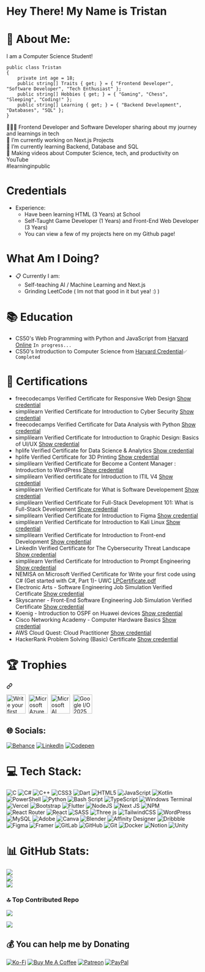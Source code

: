 # Hey There! My Name is Tristan
# 💫 About Me:
I am a Computer Science Student!        
```  
public class Tristan    
{
    private int age = 18;
    public string[] Traits { get; } = { "Frontend Developer", "Software Developer", "Tech Enthusiast" };
    public string[] Hobbies { get; } = { "Gaming", "Chess", "Sleeping", "Coding!" };
    public string[] Learning { get; } = { "Backend Development", "Databases", "SQL" };
}
```
👩🏻‍💻 Frontend Developer and Software Developer sharing about my journey and learnings in tech<br>
🔭 I’m currently working on Next.js Projects<br>
🌱 I’m currently learning Backend, Database and SQL<br>
🎨 Making videos about Computer Science, tech, and productivity on YouTube<br>#learninginpublic

# Credentials
- Experience:
  - Have been learning HTML (3 Years) at School
  - Self-Taught Game Developer (1 Years) and Front-End Web Developer (3 Years)
  - You can view a few of my projects here on my Github page!

# What Am I Doing?
- :clipboard: Currently I am:
  - Self-teaching AI / Machine Learning and Next.js
  - Grinding LeetCode ( Im not that good in it but yea! :) )

# 📚 Education 

* CS50's Web Programming with Python and JavaScript from [Harvard Online](https://www.edx.org/school/harvardx) `In progress...`
* CS50's Introduction to Computer Science from [Harvard Credential](https://cs50.harvard.edu/certificates/52ccb150-3894-427d-a9a4-689fc30754fc)`✅ Completed`


# 📜 Certifications

* freecodecamps Verified Certificate for Responsive Web Design [Show credential](https://www.freecodecamp.org/certification/KingTroy125/responsive-web-design)
* simplilearn Verified Certificate for Introduction to Cyber Security [Show credential](https://simpli-web.app.link/e/s2VgMeW5kQb)
* freecodecamps Verified Certificate for Data Analysis with Python [Show credential](https://www.freecodecamp.org/certification/KingTroy125/data-analysis-with-python-v7)
* simplilearn Verified Certificate for Introduction to Graphic Design: Basics of UI/UX [Show credential](https://simpli-web.app.link/e/3EfvBh3AiPb)
* hplife Verified Certificate for Data Science & Analytics [Show credential](https://www.life-global.org/certificate/cfc67204-2656-447c-9c76-2b43d06e7482)
* hplife Verified Certificate for 3D Printing [Show credential](https://www.life-global.org/certificate/85298b6c-15f0-4f8e-b011-4e202fabb0f1)
* simplilearn Verified Certificate for Become a Content Manager : Introduction to WordPress [Show credential](https://simpli-web.app.link/e/TJcTx3ZSiPb)
* simplilearn Verified certificate for Introduction to ITIL V4 [Show credential](https://simpli-web.app.link/e/0IgbD703MQb)
* simplilearn Verified Certificate for What is Software Developement [Show credential](https://simpli-web.app.link/e/OjzrUaQCOPb)
* simplilearn Verified Certificate for Full-Stack Development 101: What is Full-Stack Development [Show credential](https://simpli-web.app.link/e/m28lRiPyaQb)
* simplilearn Verified Certificate for Introduction to Figma [Show credential](https://simpli-web.app.link/e/obdgycq0bQb)
* simplilearn Verified Certificate for Introduction to Kali Linux [Show credential](https://simpli-web.app.link/e/lof8khUZkQb)
* simplilearn Verified Certificate for Introduction to Front-end Development [Show credential](https://simpli-web.app.link/e/puJXvR0jsQb)
* LinkedIn Verified Certificate for The Cybersecurity Threat Landscape [Show credential](https://www.linkedin.com/learning/certificates/d53f017e8c0f1d8b206ea75468311e1e4c7eb1d9c4d67763da54d6b06166357c)
* simplilearn Verified Certificate for Introduction to Prompt Engineering [Show credential](https://simpli-web.app.link/e/Q6WJwFQdIQb)
* NEMISA on Microsoft Verified Certificate for Write your first code using C# (Get started with C#, Part 1)- UWC [LPCertificate.pdf](https://github.com/user-attachments/files/18695673/LPCertificate.pdf)
* Electronic Arts - Software Engineering Job Simulation Verified Certificate [Show credential](https://forage-uploads-prod.s3.amazonaws.com/completion-certificates/j43dGscQHtJJ57N54/a77WE3de8qrxWferQ_j43dGscQHtJJ57N54_LupChdZTK4DJzCvpQ_1739301666785_completion_certificate.pdf)
* Skyscanner - Front-End Software Engineering Job Simulation Verified Certificate [Show credential](https://forage-uploads-prod.s3.amazonaws.com/completion-certificates/skoQmxqhtgWmKv2pm/km4rw7dihDr3etqom_skoQmxqhtgWmKv2pm_LupChdZTK4DJzCvpQ_1739401944311_completion_certificate.pdf)
* Koenig - Introduction to OSPF on Huawei devices [Show credential](https://rms.koenig-solutions.com/Trainer/WebinarCertificate.aspx?stdid=9093547&&wid=5478)
* Cisco Networking Academy - Computer Hardware Basics [Show credential](https://www.credly.com/badges/fab191d0-5be5-496e-8eff-f67720927bd5/public_url)
* AWS Cloud Quest: Cloud Practitioner [Show credential](https://www.credly.com/badges/d41957ae-eded-4601-a830-de5d402e5b0e/public_url)
* HackerRank Problem Solving (Basic) Certificate [Show credential](https://www.hackerrank.com/certificates/iframe/c8a99de906eb)

<h1 class="heading-element" dir="auto"> 🏆 Trophies</h1>
<a id="user-content--trophies" class="anchor" aria-label="Permalink: 🏆 Trophies" href="#-trophies"><svg class="octicon octicon-link" viewBox="0 0 16 16" version="1.1" width="16" height="16" aria-hidden="true"><path d="m7.775 3.275 1.25-1.25a3.5 3.5 0 1 1 4.95 4.95l-2.5 2.5a3.5 3.5 0 0 1-4.95 0 .751.751 0 0 1 .018-1.042.751.751 0 0 1 1.042-.018 1.998 1.998 0 0 0 2.83 0l2.5-2.5a2.002 2.002 0 0 0-2.83-2.83l-1.25 1.25a.751.751 0 0 1-1.042-.018.751.751 0 0 1-.018-1.042Zm-4.69 9.64a1.998 1.998 0 0 0 2.83 0l1.25-1.25a.751.751 0 0 1 1.042.018.751.751 0 0 1 .018 1.042l-1.25 1.25a3.5 3.5 0 1 1-4.95-4.95l2.5-2.5a3.5 3.5 0 0 1 4.95 0 .751.751 0 0 1-.018 1.042.751.751 0 0 1-1.042.018 1.998 1.998 0 0 0-2.83 0l-2.5 2.5a1.998 1.998 0 0 0 0 2.83Z"></path></svg></a>
<p dir="auto">
<div>
    <img src="https://learn.microsoft.com/en-us/training/achievements/get-started-c-sharp-part-1.svg" title="Write your first code using C# (Get started with C#, Part 1)" alt="Write your first code using C# (Get started with C#, Part 1)" width="50" height="50"/>&nbsp;
    <img src="https://learn.microsoft.com/en-us/training/achievements/microsoft-azure-fundamentals-describe-cloud-concepts.svg" title="Microsoft Azure Fundamentals: Describe cloud concepts" alt="Microsoft Azure Fundamentals: Describe cloud concepts" width="50" height="50"/>&nbsp;
    <img src="https://learn.microsoft.com/en-us/training/achievements/microsoft-ai-skills-fest.svg" title="Microsoft AI Skills Fest | Festival participation" alt="Microsoft AI Skills Fest | Festival participation" width="50" height="50"/>&nbsp;
    <img src="https://io.google/2025/assets/images/io25-registration-badge.webp" title="Google I/O 2025" alt="Google I/O 2025" width="50" height="50"/>&nbsp;
</div>

## 🌐 Socials:
[![Behance](https://img.shields.io/badge/Behance-1769ff?logo=behance&logoColor=white)](https://www.behance.net/kingtroy2) [![LinkedIn](https://img.shields.io/badge/LinkedIn-%230077B5.svg?logo=linkedin&logoColor=white)](https://www.linkedin.com/in/tristan-hendricks-89a789320/) [![Codepen](https://img.shields.io/badge/Codepen-000000?style=for-the-badge&logo=codepen&logoColor=white)](https://codepen.io/Tristan-Hendricks) 

# 💻 Tech Stack:
![C](https://img.shields.io/badge/c-%2300599C.svg?style=for-the-badge&logo=c&logoColor=white) ![C#](https://img.shields.io/badge/c%23-%23239120.svg?style=for-the-badge&logo=csharp&logoColor=white) ![C++](https://img.shields.io/badge/c++-%2300599C.svg?style=for-the-badge&logo=c%2B%2B&logoColor=white) ![CSS3](https://img.shields.io/badge/css3-%231572B6.svg?style=for-the-badge&logo=css3&logoColor=white) ![Dart](https://img.shields.io/badge/dart-%230175C2.svg?style=for-the-badge&logo=dart&logoColor=white) ![HTML5](https://img.shields.io/badge/html5-%23E34F26.svg?style=for-the-badge&logo=html5&logoColor=white) ![JavaScript](https://img.shields.io/badge/javascript-%23323330.svg?style=for-the-badge&logo=javascript&logoColor=%23F7DF1E) ![Kotlin](https://img.shields.io/badge/kotlin-%237F52FF.svg?style=for-the-badge&logo=kotlin&logoColor=white) ![PowerShell](https://img.shields.io/badge/PowerShell-%235391FE.svg?style=for-the-badge&logo=powershell&logoColor=white) ![Python](https://img.shields.io/badge/python-3670A0?style=for-the-badge&logo=python&logoColor=ffdd54) ![Bash Script](https://img.shields.io/badge/bash_script-%23121011.svg?style=for-the-badge&logo=gnu-bash&logoColor=white) ![TypeScript](https://img.shields.io/badge/typescript-%23007ACC.svg?style=for-the-badge&logo=typescript&logoColor=white) ![Windows Terminal](https://img.shields.io/badge/Windows%20Terminal-%234D4D4D.svg?style=for-the-badge&logo=windows-terminal&logoColor=white) ![Vercel](https://img.shields.io/badge/vercel-%23000000.svg?style=for-the-badge&logo=vercel&logoColor=white) ![Bootstrap](https://img.shields.io/badge/bootstrap-%238511FA.svg?style=for-the-badge&logo=bootstrap&logoColor=white) ![Flutter](https://img.shields.io/badge/Flutter-%2302569B.svg?style=for-the-badge&logo=Flutter&logoColor=white) ![NodeJS](https://img.shields.io/badge/node.js-6DA55F?style=for-the-badge&logo=node.js&logoColor=white) ![Next JS](https://img.shields.io/badge/Next-black?style=for-the-badge&logo=next.js&logoColor=white) ![NPM](https://img.shields.io/badge/NPM-%23CB3837.svg?style=for-the-badge&logo=npm&logoColor=white) ![React Router](https://img.shields.io/badge/React_Router-CA4245?style=for-the-badge&logo=react-router&logoColor=white) ![React](https://img.shields.io/badge/react-%2320232a.svg?style=for-the-badge&logo=react&logoColor=%2361DAFB) ![SASS](https://img.shields.io/badge/SASS-hotpink.svg?style=for-the-badge&logo=SASS&logoColor=white) ![Three js](https://img.shields.io/badge/threejs-black?style=for-the-badge&logo=three.js&logoColor=white) ![TailwindCSS](https://img.shields.io/badge/tailwindcss-%2338B2AC.svg?style=for-the-badge&logo=tailwind-css&logoColor=white) ![WordPress](https://img.shields.io/badge/WordPress-%23117AC9.svg?style=for-the-badge&logo=WordPress&logoColor=white) ![MySQL](https://img.shields.io/badge/mysql-4479A1.svg?style=for-the-badge&logo=mysql&logoColor=white) ![Adobe](https://img.shields.io/badge/adobe-%23FF0000.svg?style=for-the-badge&logo=adobe&logoColor=white) ![Canva](https://img.shields.io/badge/Canva-%2300C4CC.svg?style=for-the-badge&logo=Canva&logoColor=white) ![Blender](https://img.shields.io/badge/blender-%23F5792A.svg?style=for-the-badge&logo=blender&logoColor=white) ![Affinity Designer](https://img.shields.io/badge/affinity%20desginer-%231B72BE.svg?style=for-the-badge&logo=affinity-designer&logoColor=white) ![Dribbble](https://img.shields.io/badge/Dribbble-EA4C89?style=for-the-badge&logo=dribbble&logoColor=white) ![Figma](https://img.shields.io/badge/figma-%23F24E1E.svg?style=for-the-badge&logo=figma&logoColor=white) ![Framer](https://img.shields.io/badge/Framer-black?style=for-the-badge&logo=framer&logoColor=blue) ![GitLab](https://img.shields.io/badge/gitlab-%23181717.svg?style=for-the-badge&logo=gitlab&logoColor=white) ![GitHub](https://img.shields.io/badge/github-%23121011.svg?style=for-the-badge&logo=github&logoColor=white) ![Git](https://img.shields.io/badge/git-%23F05033.svg?style=for-the-badge&logo=git&logoColor=white) ![Docker](https://img.shields.io/badge/docker-%230db7ed.svg?style=for-the-badge&logo=docker&logoColor=white) ![Notion](https://img.shields.io/badge/Notion-%23000000.svg?style=for-the-badge&logo=notion&logoColor=white) ![Unity](https://img.shields.io/badge/unity-%23000000.svg?style=for-the-badge&logo=unity&logoColor=white)
# 📊 GitHub Stats:
![](https://github-readme-stats.vercel.app/api?username=KingTroy125&theme=dark&hide_border=false&include_all_commits=false&count_private=false)<br/>
![](https://github-readme-streak-stats.herokuapp.com/?user=KingTroy125&theme=dark&hide_border=false)<br/>
![](https://github-readme-stats.vercel.app/api/top-langs/?username=KingTroy125&theme=dark&hide_border=false&include_all_commits=false&count_private=false&layout=compact)

### 🔝 Top Contributed Repo
![](https://github-contributor-stats.vercel.app/api?username=KingTroy125&limit=5&theme=dark&combine_all_yearly_contributions=true)

[![](https://visitcount.itsvg.in/api?id=KingTroy125&icon=0&color=0)](https://visitcount.itsvg.in)

  ## 💰 You can help me by Donating
[![Ko-Fi](https://img.shields.io/badge/Ko--fi-F16061?style=for-the-badge&logo=ko-fi&logoColor=white)](https://ko-fi.com/25tristan)
[![Buy Me A Coffee](https://img.shields.io/badge/Buy%20Me%20a%20Coffee-ffdd00?&logo=buy-me-a-coffee&logoColor=black)](https://buymeacoffee.com/25tristan)
[![Patreon](https://img.shields.io/badge/Patreon-F96854?logo=patreon&logoColor=white)](#)
[![PayPal](https://img.shields.io/badge/PayPal-003087?logo=paypal&logoColor=fff)](#)
